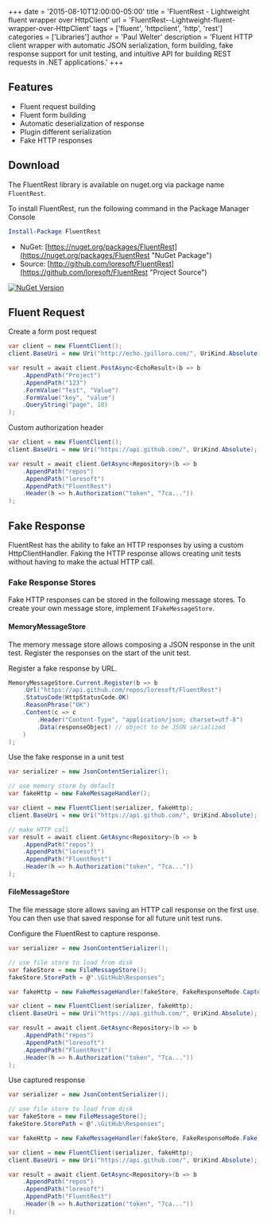 +++
date = '2015-08-10T12:00:00-05:00'
title = 'FluentRest - Lightweight fluent wrapper over HttpClient'
url = 'FluentRest--Lightweight-fluent-wrapper-over-HttpClient'
tags = ['fluent', 'httpclient', 'http', 'rest']
categories = ['Libraries']
author = 'Paul Welter'
description = 'Fluent HTTP client wrapper with automatic JSON serialization, form building, fake response support for unit testing, and intuitive API for building REST requests in .NET applications.'
+++

## Features

* Fluent request building
* Fluent form building
* Automatic deserialization of response
* Plugin different serialization
* Fake HTTP responses

## Download

The FluentRest library is available on nuget.org via package name `FluentRest`.

To install FluentRest, run the following command in the Package Manager Console

```powershell
Install-Package FluentRest
```

* NuGet: [https://nuget.org/packages/FluentRest](https://nuget.org/packages/FluentRest "NuGet Package")
* Source: [http://github.com/loresoft/FluentRest](https://github.com/loresoft/FluentRest "Project Source")

[![NuGet Version](https://img.shields.io/nuget/v/FluentRest.svg?style=flat-square)](https://www.nuget.org/packages/FluentRest/)

## Fluent Request

Create a form post request

```csharp
var client = new FluentClient();
client.BaseUri = new Uri("http://echo.jpillora.com/", UriKind.Absolute);

var result = await client.PostAsync<EchoResult>(b => b
    .AppendPath("Project")
    .AppendPath("123")
    .FormValue("Test", "Value")
    .FormValue("key", "value")
    .QueryString("page", 10)
);
```

Custom authorization header

```csharp
var client = new FluentClient();
client.BaseUri = new Uri("https://api.github.com/", UriKind.Absolute);

var result = await client.GetAsync<Repository>(b => b
    .AppendPath("repos")
    .AppendPath("loresoft")
    .AppendPath("FluentRest")
    .Header(h => h.Authorization("token", "7ca..."))
);
```

## Fake Response

FluentRest has the ability to fake an HTTP responses by using a custom HttpClientHandler. Faking the HTTP response allows creating unit tests without having to make the actual HTTP call.  

### Fake Response Stores

Fake HTTP responses can be stored in the following message stores.  To create your own message store, implement `IFakeMessageStore`.

#### MemoryMessageStore

The memory message store allows composing a JSON response in the unit test.  Register the responses on the start of the unit test.


Register a fake response by URL.

```csharp
MemoryMessageStore.Current.Register(b => b
    .Url("https://api.github.com/repos/loresoft/FluentRest")
    .StatusCode(HttpStatusCode.OK)
    .ReasonPhrase("OK")
    .Content(c => c
        .Header("Content-Type", "application/json; charset=utf-8")
        .Data(responseObject) // object to be JSON serialized
    )
);
```

Use the fake response in a unit test

```csharp
var serializer = new JsonContentSerializer();

// use memory store by default
var fakeHttp = new FakeMessageHandler();

var client = new FluentClient(serializer, fakeHttp);
client.BaseUri = new Uri("https://api.github.com/", UriKind.Absolute);

// make HTTP call
var result = await client.GetAsync<Repository>(b => b
    .AppendPath("repos")
    .AppendPath("loresoft")
    .AppendPath("FluentRest")
    .Header(h => h.Authorization("token", "7ca..."))
);
```

#### FileMessageStore

The file message store allows saving an HTTP call response on the first use.  You can then use that saved response for all future unit test runs.

Configure the FluentRest to capture response.

```csharp
var serializer = new JsonContentSerializer();

// use file store to load from disk
var fakeStore = new FileMessageStore();
fakeStore.StorePath = @".\GitHub\Responses";

var fakeHttp = new FakeMessageHandler(fakeStore, FakeResponseMode.Capture);

var client = new FluentClient(serializer, fakeHttp);
client.BaseUri = new Uri("https://api.github.com/", UriKind.Absolute);

var result = await client.GetAsync<Repository>(b => b
    .AppendPath("repos")
    .AppendPath("loresoft")
    .AppendPath("FluentRest")
    .Header(h => h.Authorization("token", "7ca..."))
);
```

Use captured response

```csharp
var serializer = new JsonContentSerializer();

// use file store to load from disk
var fakeStore = new FileMessageStore();
fakeStore.StorePath = @".\GitHub\Responses";

var fakeHttp = new FakeMessageHandler(fakeStore, FakeResponseMode.Fake);

var client = new FluentClient(serializer, fakeHttp);
client.BaseUri = new Uri("https://api.github.com/", UriKind.Absolute);

var result = await client.GetAsync<Repository>(b => b
    .AppendPath("repos")
    .AppendPath("loresoft")
    .AppendPath("FluentRest")
    .Header(h => h.Authorization("token", "7ca..."))
);
```
